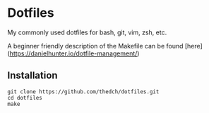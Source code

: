 # Dotfiles

My commonly used dotfiles for bash, git, vim, zsh, etc.

A beginner friendly description of the Makefile can be found [here]
(https://danielhunter.io/dotfile-management/)

## Installation

```shell
git clone https://github.com/thedch/dotfiles.git
cd dotfiles
make
```

